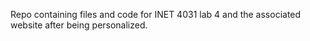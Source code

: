 Repo containing files and code for INET 4031 lab 4 and the associated website after being personalized.




